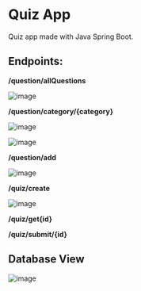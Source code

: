 # Quiz App
Quiz app made with Java Spring Boot.



## Endpoints:

**/question/allQuestions**

![image](https://github.com/joaquinmetayer/quizzapp/assets/83543601/cd8c7b26-b81e-4057-834a-891142233863)

**/question/category/{category}**

![image](https://github.com/joaquinmetayer/quizzapp/assets/83543601/0a124237-5e7a-4f37-b0c1-2122010cea7c)

![image](https://github.com/joaquinmetayer/quizzapp/assets/83543601/08546e0a-c339-40ce-8630-2beaeb598625)

**/question/add**

![image](https://github.com/joaquinmetayer/quizzapp/assets/83543601/0b992b29-6e70-467b-9c51-962e3a8856d0)

**/quiz/create**

![image](https://github.com/joaquinmetayer/quizzapp/assets/83543601/2b8f16a9-56ba-40e9-adf2-484f7ed0fb4c)

**/quiz/get{id}**

**/quiz/submit/{id}**

## Database View

![image](https://github.com/joaquinmetayer/quizzapp/assets/83543601/deb53dee-b127-4982-a891-5c9b58dc584e)
